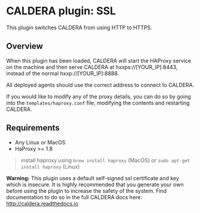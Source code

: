 # CALDERA plugin: SSL

This plugin switches CALDERA from using HTTP to HTTPS.

## Overview

When this plugin has been loaded, CALDERA will start the HAProxy service on the machine and then serve CALDERA at hxxps://[YOUR_IP]:8443, instead of the normal hxxp://[YOUR_IP]:8888.

All deployed agents should use the correct address to connect to CALDERA. 

If you would like to modify any of the proxy details, you can do so by going into the `templates/haproxy.conf` file, modifying the contents and restarting CALDERA.

## Requirements
* Any Linux or MacOS
* HaProxy >= 1.8

> install haproxy using `brew install haproxy` (MacOS) or `sudo apt-get install haproxy` (Linux)


**Warning:** This plugin uses a default self-signed ssl certificate and key which is insecure. It is highly recommended that you generate your own before using the plugin to increase the safety of the system. Find documentation to do so in the full CALDERA docs here: http://caldera.readthedocs.io
